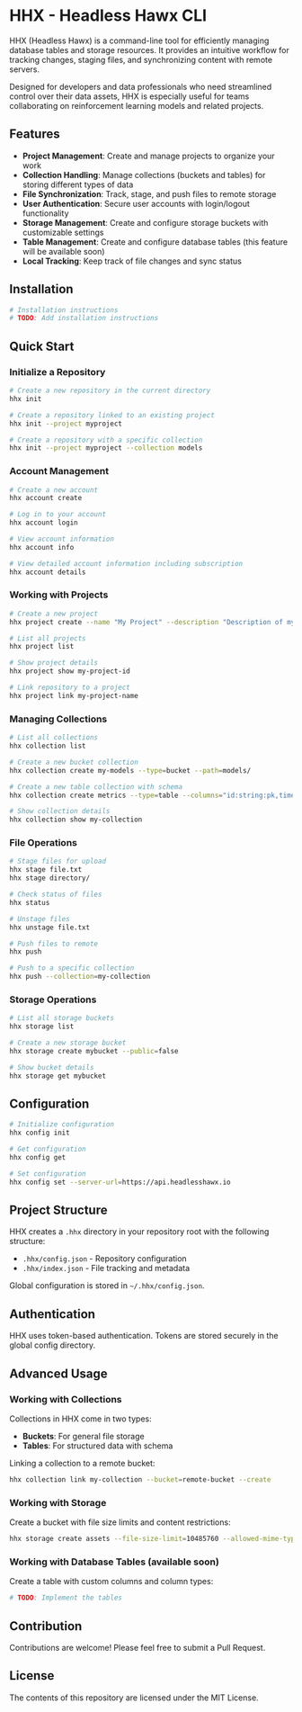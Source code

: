 # HHX - Headless Hawx CLI

HHX (Headless Hawx) is a command-line tool for efficiently managing database tables and storage resources. It provides
an intuitive workflow for tracking changes, staging files, and synchronizing content with remote servers.

Designed for developers and data professionals who need streamlined control over their data assets, HHX is especially
useful for teams collaborating on reinforcement learning models and related projects.

## Features

- **Project Management**: Create and manage projects to organize your work
- **Collection Handling**: Manage collections (buckets and tables) for storing different types of data
- **File Synchronization**: Track, stage, and push files to remote storage
- **User Authentication**: Secure user accounts with login/logout functionality
- **Storage Management**: Create and configure storage buckets with customizable settings
- **Table Management**: Create and configure database tables (this feature will be available
  soon)
- **Local Tracking**: Keep track of file changes and sync status

## Installation

```bash
# Installation instructions
# TODO: Add installation instructions
```

## Quick Start

### Initialize a Repository

```bash
# Create a new repository in the current directory
hhx init

# Create a repository linked to an existing project
hhx init --project myproject

# Create a repository with a specific collection
hhx init --project myproject --collection models
```

### Account Management

```bash
# Create a new account
hhx account create

# Log in to your account
hhx account login

# View account information
hhx account info

# View detailed account information including subscription
hhx account details
```

### Working with Projects

```bash
# Create a new project
hhx project create --name "My Project" --description "Description of my project"

# List all projects
hhx project list

# Show project details
hhx project show my-project-id

# Link repository to a project
hhx project link my-project-name
```

### Managing Collections

```bash
# List all collections
hhx collection list

# Create a new bucket collection
hhx collection create my-models --type=bucket --path=models/

# Create a new table collection with schema
hhx collection create metrics --type=table --columns="id:string:pk,timestamp:datetime,value:float"

# Show collection details
hhx collection show my-collection
```

### File Operations

```bash
# Stage files for upload
hhx stage file.txt
hhx stage directory/

# Check status of files
hhx status

# Unstage files
hhx unstage file.txt

# Push files to remote
hhx push

# Push to a specific collection
hhx push --collection=my-collection
```

### Storage Operations

```bash
# List all storage buckets
hhx storage list

# Create a new storage bucket
hhx storage create mybucket --public=false

# Show bucket details
hhx storage get mybucket
```

## Configuration

```bash
# Initialize configuration
hhx config init

# Get configuration
hhx config get

# Set configuration
hhx config set --server-url=https://api.headlesshawx.io
```

## Project Structure

HHX creates a `.hhx` directory in your repository root with the following structure:

- `.hhx/config.json` - Repository configuration
- `.hhx/index.json` - File tracking and metadata

Global configuration is stored in `~/.hhx/config.json`.

## Authentication

HHX uses token-based authentication. Tokens are stored securely in the global config directory.

## Advanced Usage

### Working with Collections

Collections in HHX come in two types:

- **Buckets**: For general file storage
- **Tables**: For structured data with schema

Linking a collection to a remote bucket:

```bash
hhx collection link my-collection --bucket=remote-bucket --create
```

### Working with Storage

Create a bucket with file size limits and content restrictions:

```bash
hhx storage create assets --file-size-limit=10485760 --allowed-mime-types="image/jpeg,image/png,application/pdf"
```

### Working with Database Tables (available soon)

Create a table with custom columns and column types:

```bash
# TODO: Implement the tables
```

## Contribution

Contributions are welcome! Please feel free to submit a Pull Request.

## License

The contents of this repository are licensed under the MIT License.